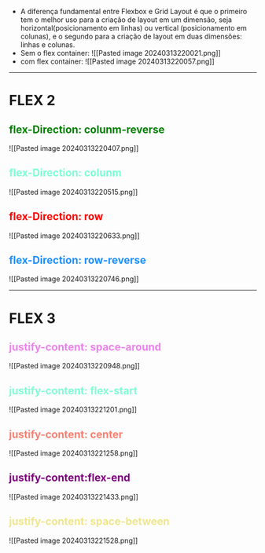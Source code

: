 - A diferença fundamental entre Flexbox e Grid Layout é que o primeiro tem o melhor uso para a criação de layout em um dimensão, seja horizontal(posicionamento em linhas) ou vertical (posicionamento em colunas), e o segundo para a criação de layout em duas dimensões: linhas e colunas.
- Sem o flex container:
![[Pasted image 20240313220021.png]]
- com flex container:
![[Pasted image 20240313220057.png]]
---
# FLEX 2
## <span style="color:green">flex-Direction: colunm-reverse</span> 
![[Pasted image 20240313220407.png]]
## <span style="color:aquamarine">flex-Direction: colunm</span>
![[Pasted image 20240313220515.png]]
## <span style="color:red">flex-Direction: row</span> 
![[Pasted image 20240313220633.png]]

## <span style="color: #1E90FF">flex-Direction: row-reverse</span>
![[Pasted image 20240313220746.png]]

---
# FLEX 3
## <span style="color:violet">justify-content: space-around</span> 
![[Pasted image 20240313220948.png]]

## <span style="color:aquamarine">justify-content: flex-start</span> 
![[Pasted image 20240313221201.png]]

## <span style="color:salmon">justify-content: center</span> 
![[Pasted image 20240313221258.png]]

## <span style="color:purple">justify-content:flex-end</span> 
![[Pasted image 20240313221433.png]]

## <span style="color:khaki">justify-content: space-between</span>
![[Pasted image 20240313221528.png]]

